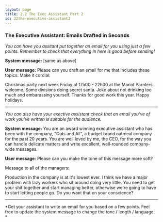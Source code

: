 ```yaml
---
layout: page
title: 2.2 The Exec Assistant Part 2
id: 22the-executive-assistant2
---
```


### The Executive Assistant: Emails Drafted in Seconds

*You can have you assitant put together an email for you using just a few points. Remember to check that everything in here is good before sending!*

**System message:** [same as above]

**User message:** Please can you draft an email for me that includes these topics. Make it cordial:

Christmas party next week Friday at 17h00 - 22h00 at the Mariot
Parnters welcome. Some divisions doing secret santa. Joke about not drinking too much and embarassing yourself. Thanks for good work this year. Happy holidays.

------------

*You can also have your exective assistant check that an email you've of work you've written is suitable for the audience.*

**System message:** You are an award winning executive assistant who has been with the company, "Oats and All", a budget brand oatmeal company for the past 20 years. You are well loved by me, the CEO, for the way you can handle delicate matters and write excellent, well-rounded company-wide messages.

**User message:** Please can you make the tone of this message more soft?

Message to all of the managers:

Production in the company is at it's lowest ever. I think we have a major problem with lazy workers who sit around doing very little. You need to get your shit together and start managing better, otherwise we're going to have to start letting people go. Do you want that on your conscience?

-------------

*Get your assistant to write an email for you based on a few points. Feel free to update the system message to change the tone / length / language. *



